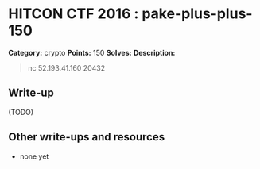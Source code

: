 # HITCON CTF 2016 : pake-plus-plus-150

**Category:** crypto
**Points:** 150
**Solves:**
**Description:**

> nc 52.193.41.160 20432


## Write-up

(TODO)

## Other write-ups and resources

* none yet
